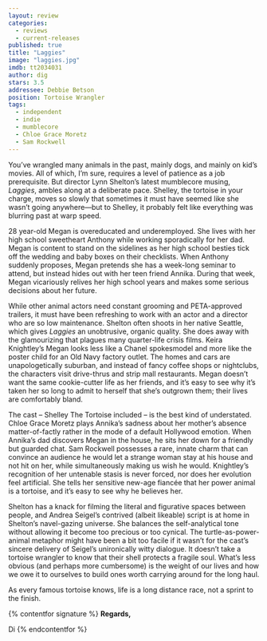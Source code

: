 ```yaml
---
layout: review
categories: 
  - reviews
  - current-releases
published: true
title: "Laggies"
image: "laggies.jpg"
imdb: tt2034031
author: dig
stars: 3.5
addressee: Debbie Betson
position: Tortoise Wrangler
tags: 
  - independent
  - indie
  - mumblecore
  - Chloe Grace Moretz
  - Sam Rockwell
---
```


You’ve wrangled many animals in the past, mainly dogs, and mainly on kid’s movies. All of which, I’m sure, requires a level of patience as a job prerequisite. But director Lynn Shelton’s latest mumblecore musing, _Laggies_, ambles along at a deliberate pace. Shelley, the tortoise in your charge, moves so slowly that sometimes it must have seemed like she wasn’t going anywhere—but to Shelley, it probably felt like everything was blurring past at warp speed. 

28 year-old Megan is overeducated and underemployed. She lives with her high school sweetheart Anthony while working sporadically for her dad. Megan is content to stand on the sidelines as her high school besties tick off the wedding and baby boxes on their checklists. When Anthony suddenly proposes, Megan pretends she has a week-long seminar to attend, but instead hides out with her teen friend Annika. During that week, Megan vicariously relives her high school years and makes some serious decisions about her future.  

While other animal actors need constant grooming and PETA-approved trailers, it must have been refreshing to work with an actor and a director who are so low maintenance. Shelton often shoots in her native Seattle, which gives _Laggies_ an unobtrusive, organic quality. She does away with the glamourizing that plagues many quarter-life crisis films. Keira Knightley’s Megan looks less like a Chanel spokesmodel and more like the poster child for an Old Navy factory outlet. The homes and cars are unapologetically suburban, and instead of fancy coffee shops or nightclubs, the characters visit drive-thrus and strip mall restaurants. Megan doesn’t want the same cookie-cutter life as her friends, and it’s easy to see why it’s taken her so long to admit to herself that she’s outgrown them; their lives are comfortably bland. 

The cast – Shelley The Tortoise included – is the best kind of understated. Chloe Grace Moretz plays Annika’s sadness about her mother’s absence matter-of-factly rather in the mode of a default Hollywood emotion. When Annika’s dad discovers Megan in the house, he sits her down for a friendly but guarded chat. Sam Rockwell possesses a rare, innate charm that can convince an audience he would let a strange woman stay at his house and not hit on her, while simultaneously making us wish he would. Knightley’s recognition of her untenable stasis is never forced, nor does her evolution feel artificial. She tells her sensitive new-age fiancée that her power animal is a tortoise, and it’s easy to see why he believes her. 

Shelton has a knack for filming the literal and figurative spaces between people, and Andrea Seigel’s contrived (albeit likeable) script is at home in Shelton’s navel-gazing universe. She balances the self-analytical tone without allowing it become too precious or too cynical. The turtle-as-power-animal metaphor might have been a bit too facile if it wasn’t for the cast’s sincere delivery of Seigel’s unironically witty dialogue. It doesn’t take a tortoise wrangler to know that their shell protects a fragile soul. What’s less obvious (and perhaps more cumbersome) is the weight of our lives and how we owe it to ourselves to build ones worth carrying around for the long haul. 

As every famous tortoise knows, life is a long distance race, not a sprint to the finish.

{% contentfor signature %}
**Regards,**

Di
{% endcontentfor %}